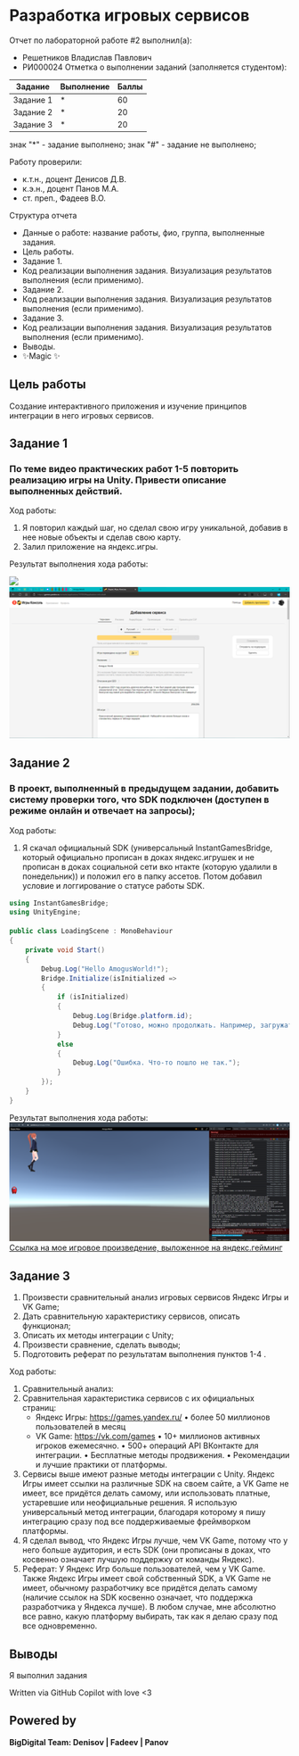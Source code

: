 # Разработка игровых сервисов
Отчет по лабораторной работе #2 выполнил(а):
- Решетников Владислав Павлович
- РИ000024
Отметка о выполнении заданий (заполняется студентом):

| Задание | Выполнение | Баллы |
| ------ | ------ | ------ |
| Задание 1 | * | 60 |
| Задание 2 | * | 20 |
| Задание 3 | * | 20 |

знак "*" - задание выполнено; знак "#" - задание не выполнено;

Работу проверили:
- к.т.н., доцент Денисов Д.В.
- к.э.н., доцент Панов М.А.
- ст. преп., Фадеев В.О.

Структура отчета

- Данные о работе: название работы, фио, группа, выполненные задания.
- Цель работы.
- Задание 1.
- Код реализации выполнения задания. Визуализация результатов выполнения (если применимо).
- Задание 2.
- Код реализации выполнения задания. Визуализация результатов выполнения (если применимо).
- Задание 3.
- Код реализации выполнения задания. Визуализация результатов выполнения (если применимо).
- Выводы.
- ✨Magic ✨

## Цель работы
Создание интерактивного приложения и изучение принципов
интеграции в него игровых сервисов.

## Задание 1
### По теме видео практических работ 1-5 повторить реализацию игры на Unity. Привести описание выполненных действий.
Ход работы:
1. Я повторил каждый шаг, но сделал свою игру уникальной, добавив в нее новые объекты и сделав свою карту.
2. Залил приложение на яндекс.игры.

Результат выполнения хода работы:

![](Z/5.gif)
![](Z/6.png)

## Задание 2
### В проект, выполненный в предыдущем задании, добавить систему проверки того, что SDK подключен (доступен в режиме онлайн и отвечает на запросы);

Ход работы:
1. Я скачал официальный SDK (универсальный InstantGamesBridge, который официально прописан в доках яндекс.игрушек и не прописан в доках социальной сети вко нтакте (которую удалили в понедельник)) и положил его в папку ассетов. Потом добавил условие и логгирование о статусе работы SDK.
```cs
using InstantGamesBridge;
using UnityEngine;

public class LoadingScene : MonoBehaviour
{
    private void Start()
    {
        Debug.Log("Hello AmogusWorld!");
        Bridge.Initialize(isInitialized =>
        {
            if (isInitialized)
            {
                Debug.Log(Bridge.platform.id);
                Debug.Log("Готово, можно продолжать. Например, загружать следующую сцену.");
            }
            else
            {
                Debug.Log("Ошибка. Что-то пошло не так.");
            }
        });
    }
}
```

Результат выполнения хода работы:
![](Z/7.png)
[Ссылка на мое игровое произведение, выложенное на яндекс.гейминг](https://yandex.ru/games/app/197850?draft=true&lang=ru)

## Задание 3
1. Произвести сравнительный анализ игровых сервисов Яндекс Игры и VK Game;
2. Дать сравнительную характеристику сервисов, описать функционал;
3. Описать их методы интеграции с Unity;
4. Произвести сравнение, сделать выводы;
5. Подготовить реферат по результатам выполнения пунктов 1-4 .

Ход работы:
1. Сравнительный анализ:
2. Сравнительная характеристика сервисов с их официальных страниц:
    - Яндекс Игры: https://games.yandex.ru/
        • более 50 миллионов пользователей в месяц
    - VK Game: https://vk.com/games
        • 10+ миллионов активных игроков ежемесячно.
        • 500+ операций API ВКонтакте для интеграции.
        • Бесплатные методы продвижения.
        • Рекомендации и лучшие практики от платформы.
3. Сервисы выше имеют разные методы интеграции с Unity. Яндекс Игры имеет ссылки на различные SDK на своем сайте, а VK Game не имеет, все придётся делать самому, или использовать платные, устаревшие или неофициальные решения.
Я использую универсальный метод интеграции, благодаря которому я пишу интеграцию сразу под все поддерживаемые фреймворком платформы.
4. Я сделал вывод, что Яндекс Игры лучше, чем VK Game, потому что у него больше аудитория, и есть SDK (они прописаны в доках, что косвенно означает лучшую поддержку от команды Яндекс).
5. Реферат: У Яндекс Игр больше пользователей, чем у VK Game. Также Яндекс Игры имеет свой собственный SDK, а VK Game не имеет, обычному разработчику все придётся делать самому (наличие ссылок на SDK косвенно означает, что поддержка разработчика у Яндекса лучше). В любом случае, мне абсолютно все равно, какую платформу выбирать, так как я делаю сразу под все одновременно.
## Выводы

Я выполнил задания

Written via GitHub Copilot with love <3

## Powered by

**BigDigital Team: Denisov | Fadeev | Panov**
